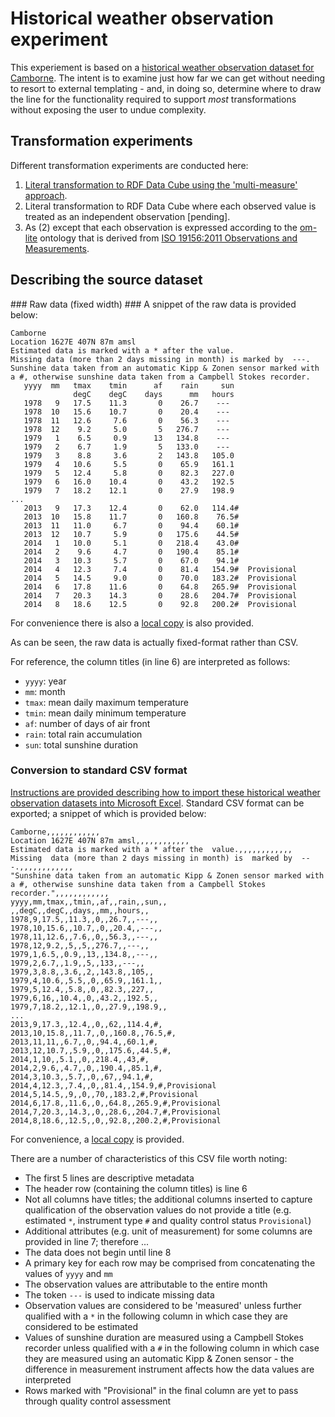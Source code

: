 # Historical weather observation experiment #
This experiement is based on a [historical weather observation dataset for Camborne][1]. The intent is to examine just how far we can get without needing to resort to external templating - and, in doing so, determine where to draw the line for the functionality required to support _most_ transformations without exposing the user to undue complexity.

[1]: http://www.metoffice.gov.uk/pub/data/weather/uk/climate/stationdata/cambornedata.txt

## Transformation experiments ##
Different transformation experiments are conducted here:

1. [Literal transformation to RDF Data Cube using the 'multi-measure' approach](rdf-data-cube-multi-measure-approach/README.md).
2. Literal transformation to RDF Data Cube where each observed value is treated as an independent observation [pending].
3. As (2) except that each observation is expressed according to the [om-lite](http://def.seegrid.csiro.au/ontology/om/om-lite) ontology that is derived from [ISO 19156:2011 Observations and Measurements][om].

[om]: http://www.opengeospatial.org/standards/om

## Describing the source dataset ##

### Raw data (fixed width) ###
A snippet of the raw data is provided below:

```
Camborne
Location 1627E 407N 87m amsl
Estimated data is marked with a * after the value.
Missing data (more than 2 days missing in month) is marked by  ---.
Sunshine data taken from an automatic Kipp & Zonen sensor marked with a #, otherwise sunshine data taken from a Campbell Stokes recorder.
   yyyy  mm   tmax    tmin      af    rain     sun
              degC    degC    days      mm   hours
   1978   9   17.5    11.3       0    26.7    ---
   1978  10   15.6    10.7       0    20.4    ---
   1978  11   12.6     7.6       0    56.3    ---
   1978  12    9.2     5.0       5   276.7    ---
   1979   1    6.5     0.9      13   134.8    ---
   1979   2    6.7     1.9       5   133.0    ---
   1979   3    8.8     3.6       2   143.8   105.0
   1979   4   10.6     5.5       0    65.9   161.1
   1979   5   12.4     5.8       0    82.3   227.0
   1979   6   16.0    10.4       0    43.2   192.5
   1979   7   18.2    12.1       0    27.9   198.9
...
   2013   9   17.3    12.4       0    62.0   114.4#
   2013  10   15.8    11.7       0   160.8    76.5#
   2013  11   11.0     6.7       0    94.4    60.1#
   2013  12   10.7     5.9       0   175.6    44.5#
   2014   1   10.0     5.1       0   218.4    43.0#
   2014   2    9.6     4.7       0   190.4    85.1#
   2014   3   10.3     5.7       0    67.0    94.1#
   2014   4   12.3     7.4       0    81.4   154.9#  Provisional
   2014   5   14.5     9.0       0    70.0   183.2#  Provisional
   2014   6   17.8    11.6       0    64.8   265.9#  Provisional
   2014   7   20.3    14.3       0    28.6   204.7#  Provisional
   2014   8   18.6    12.5       0    92.8   200.2#  Provisional
```

For convenience there is also a [local copy](cambornedata.txt) is also provided.

As can be seen, the raw data is actually fixed-format rather than CSV. 

For reference, the column titles (in line 6) are interpreted as follows:
- `yyyy`: year
- `mm`: month
- `tmax`: mean daily maximum temperature
- `tmin`: mean daily minimum temperature
- `af`: number of days of air front
- `rain`: total rain accumulation
- `sun`: total sunshine duration

### Conversion to standard CSV format ###
[Instructions are provided describing how to import these historical weather observation datasets into Microsoft Excel][2]. Standard CSV format can be exported; a snippet of which is provided below:

[2]: http://www.metoffice.gov.uk/climate/uk/about/station-data/import

```
Camborne,,,,,,,,,,,,
Location 1627E 407N 87m amsl,,,,,,,,,,,,
Estimated data is marked with a * after the  value.,,,,,,,,,,,,
Missing  data (more than 2 days missing in month) is  marked by  ---.,,,,,,,,,,,,
"Sunshine data taken from an automatic Kipp & Zonen sensor marked with a #, otherwise sunshine data taken from a Campbell Stokes recorder.",,,,,,,,,,,,
yyyy,mm,tmax,,tmin,,af,,rain,,sun,,
,,degC,,degC,,days,,mm,,hours,,
1978,9,17.5,,11.3,,0,,26.7,,---,,
1978,10,15.6,,10.7,,0,,20.4,,---,,
1978,11,12.6,,7.6,,0,,56.3,,---,,
1978,12,9.2,,5,,5,,276.7,,---,,
1979,1,6.5,,0.9,,13,,134.8,,---,,
1979,2,6.7,,1.9,,5,,133,,---,,
1979,3,8.8,,3.6,,2,,143.8,,105,,
1979,4,10.6,,5.5,,0,,65.9,,161.1,,
1979,5,12.4,,5.8,,0,,82.3,,227,,
1979,6,16,,10.4,,0,,43.2,,192.5,,
1979,7,18.2,,12.1,,0,,27.9,,198.9,,
...
2013,9,17.3,,12.4,,0,,62,,114.4,#,
2013,10,15.8,,11.7,,0,,160.8,,76.5,#,
2013,11,11,,6.7,,0,,94.4,,60.1,#,
2013,12,10.7,,5.9,,0,,175.6,,44.5,#,
2014,1,10,,5.1,,0,,218.4,,43,#,
2014,2,9.6,,4.7,,0,,190.4,,85.1,#,
2014,3,10.3,,5.7,,0,,67,,94.1,#,
2014,4,12.3,,7.4,,0,,81.4,,154.9,#,Provisional
2014,5,14.5,,9,,0,,70,,183.2,#,Provisional
2014,6,17.8,,11.6,,0,,64.8,,265.9,#,Provisional
2014,7,20.3,,14.3,,0,,28.6,,204.7,#,Provisional
2014,8,18.6,,12.5,,0,,92.8,,200.2,#,Provisional
```

For convenience, a [local copy](cambornedata.csv) is provided.

There are a number of characteristics of this CSV file worth noting:
- The first 5 lines are descriptive metadata
- The header row (containing the column titles) is line 6
- Not all columns have titles; the additional columns inserted to capture qualification of the observation values do not provide a title (e.g. estimated `*`, instrument type `#` and quality control status `Provisional`)
- Additional attributes (e.g. unit of measurement) for some columns are provided in line 7; therefore ... 
- The data does not begin until line 8
- A primary key for each row may be comprised from concatenating the values of `yyyy` and `mm`
- The observation values are attributable to the entire month
- The token `---` is used to indicate missing data
- Observation values are considered to be 'measured' unless further qualified with a `*` in the following column in which case they are considered to be estimated
- Values of sunshine duration are measured using a Campbell Stokes recorder unless qualified with a `#` in the following column in which case they are measured using an automatic Kipp & Zonen sensor - the difference in measurement instrument affects how the data values are interpreted
- Rows marked with "Provisional" in the final column are yet to pass through quality control assessment

